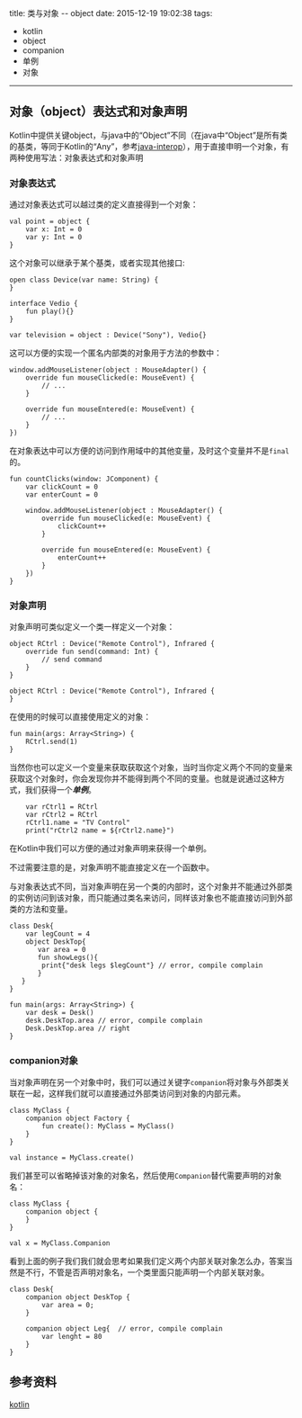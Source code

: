 title: 类与对象 -- object
date: 2015-12-19 19:02:38
tags: 
- kotlin
- object 
- companion
- 单例 
- 对象

---

## 对象（object）表达式和对象声明

Kotlin中提供关键object，与java中的“Object”不同（在java中“Object”是所有类的基类，等同于Kotlin的“Any”，参考[java-interop](https://kotlinlang.org/docs/reference/java-interop.html#mapped-types)），用于直接申明一个对象，有两种使用写法：对象表达式和对象声明

### 对象表达式

通过对象表达式可以越过类的定义直接得到一个对象：

```
val point = object {
	var x: Int = 0
	var y: Int = 0
}
```
这个对象可以继承于某个基类，或者实现其他接口:

```
open class Device(var name: String) {
}

interface Vedio {
    fun play(){}
}

var television = object : Device("Sony"), Vedio{}

```
<!--more-->

这可以方便的实现一个匿名内部类的对象用于方法的参数中：

```
window.addMouseListener(object : MouseAdapter() {
    override fun mouseClicked(e: MouseEvent) {
        // ...
    }

    override fun mouseEntered(e: MouseEvent) {
        // ...
    }
})
```
在对象表达中可以方便的访问到作用域中的其他变量，及时这个变量并不是`final`的。

```
fun countClicks(window: JComponent) {
    var clickCount = 0
    var enterCount = 0

    window.addMouseListener(object : MouseAdapter() {
        override fun mouseClicked(e: MouseEvent) {
            clickCount++
        }

        override fun mouseEntered(e: MouseEvent) {
            enterCount++
        }
    })
}
```

### 对象声明

对象声明可类似定义一个类一样定义一个对象：

```
object RCtrl : Device("Remote Control"), Infrared {
    override fun send(command: Int) {
        // send command
    }
}

object RCtrl : Device("Remote Control"), Infrared {
}
```

在使用的时候可以直接使用定义的对象：

```
fun main(args: Array<String>) {
    RCtrl.send(1)
}
```
当然你也可以定义一个变量来获取获取这个对象，当时当你定义两个不同的变量来获取这个对象时，你会发现你并不能得到两个不同的变量。也就是说通过这种方式，我们获得一个***单例***。

```
	var rCtrl1 = RCtrl
	var rCtrl2 = RCtrl
	rCtrl1.name = "TV Control"
	print("rCtrl2 name = ${rCtrl2.name}")
```

在Kotlin中我们可以方便的通过对象声明来获得一个单例。

不过需要注意的是，对象声明不能直接定义在一个函数中。

与对象表达式不同，当对象声明在另一个类的内部时，这个对象并不能通过外部类的实例访问到该对象，而只能通过类名来访问，同样该对象也不能直接访问到外部类的方法和变量。

```
class Desk{
	var legCount = 4
	object DeskTop{
       var area = 0
       fun showLegs(){
       	print{"desk legs $legCount"} // error, compile complain
       }
   }
}

fun main(args: Array<String>) {
	var desk = Desk()
   	desk.DeskTop.area // error, compile complain
   	Desk.DeskTop.area // right
}
```

### companion对象

当对象声明在另一个对象中时，我们可以通过关键字`companion`将对象与外部类关联在一起，这样我们就可以直接通过外部类访问到对象的内部元素。

```
class MyClass {
    companion object Factory {
        fun create(): MyClass = MyClass()
    }
}

val instance = MyClass.create()
```

我们甚至可以省略掉该对象的对象名，然后使用`Companion`替代需要声明的对象名：

```
class MyClass {
    companion object {
    }
}

val x = MyClass.Companion
```

看到上面的例子我们我们就会思考如果我们定义两个内部关联对象怎么办，答案当然是不行，不管是否声明对象名，一个类里面只能声明一个内部关联对象。

```
class Desk{
    companion object DeskTop {
        var area = 0;
    }

    companion object Leg{  // error, compile complain
        var lenght = 80
    }
}
```


## 参考资料
[kotlin](https://kotlinlang.org)




